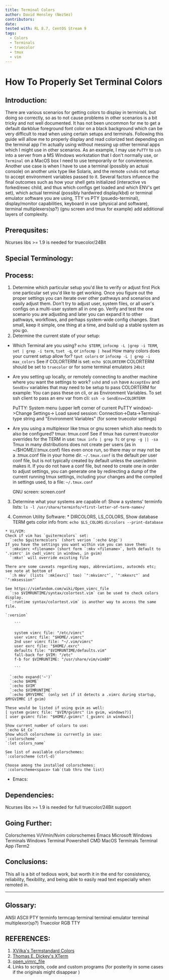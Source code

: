 ```yaml
---
title: Terminal Colors
author: David Hensley (NezSez)
contributors:
date: 
tested with: RL 8.7, CentOS Stream 9
tags:
  - Colors
  - Terminals
  - truecolor
  - tmux
  - vim
---
```


# How To Properly Set Terminal Colors

## Introduction:
  There are various scenarios for getting colors to display in terminals, but doing so correctly, so as to not cause problems in other scenarios is a bit tricky and not well documented.
  It has not been uncommon for me to get a default darkblue foreground font color on a black background which can be very difficult to read when using certain setups and terminals.
  Following this guide will allow me to properly display and read colorized text depending on the terminal app I'm actually using without messing up other terminal apps which I might use in other scenarios.
  As an example, I may use `PuTTY` to `ssh` into a server from a MS Windows workstation that I don't normally use, or `Terminal` on a MacOS box I need to use temporarily or for convienence.
  Another use case is when I have to use a terminal (possibly an actual console) on another unix type like Solaris, and the remote `sshd`is not setup to accept environment variables passed to it.
  Several factors infuence the final outcomes such as how your shell gets initialized (interactive vs forked/exec child, and thus which configs get loaded and which ENV's get set),
  which actual terminal (possibly hardwired display/kbd) or terminal emulator software you are using, TTY vs PTY (psuedo-terminal), display/monitor capabilities, keyboard in use (physical and software),
  terminal multiplexers(sp?) (gnu screen and tmux for example) add additional layers of complexity.
  
## Prerequsites:
   Ncurses libs >= 1.9 is needed for truecolor/24Bit
   

## Special Terminology:

## Process:
  1. Determine which particular setup you'd like to verify or adjust first
       Pick one particular set you'd like to get working. Once you figure out the proper settings you can iterate over other pathways and scenarios and easily adjust them.
	   Don't try to adjust user, system files, or all user's configs on a multi-user system all in one go. Verify and test the one scenario you are adjusting and later
	   you can expand it to other pathways, workflows, and perhaps system-wide config changes. Start small, keep it simple, one thing at a time, and build up a stable system as you go.
  2. Determine the current state of your setup:
  * Which Terminal are you using?
      `echo $TERM`, `infocmp -L |grep -i TERM`, `set | grep -i term`, `tset -q`, or `infocmp | head`
	How many colors does your current setup allow for?
	  `tput colors` or `infocmp -L | grep -i max_colors`
	See if COLORTERM is set:
	  `echo $COLORTERM`
	  COLORTERM should be set to `truecolor` or for some terminal emulators `24bit`
	
  * Are you setting up locally, or remotely connecting to another machine where you want the settings to work?
      `sshd` and `ssh` have `AcceptEnv` and `SendEnv` variables that may need to be setup to pass COLORTERM for example:
	  You can pass these on cli, or as Environment Variables.
	  To set ssh client to pass an env var from cli:
	    `ssh -o SendEnv=COLORTERM`
	  
	  PuTTY:
	    System menu (upper left corner of current PuTTY window)->Change Settings->
	    Load saved session:
	      Connection->Data->Terminal-type string and "Environment Variables" (for some truecolor settings)
		
  * Are you using a multiplexor like tmux or gnu screen which also needs to also be configured?
      tmux:
	    tmux.conf
		See if tmux has current truecolor overrides for the TERM in use:
	      `tmux info | grep Tc` or `grep -g || -sa`
	    Tmux in many distributions does not create per users (as in ~/$HOME/<username>/.tmux.conf) files even once run, so there may or may not be a .tmux.conf file in your home dir.
		`~/.tmux.conf` is the default per user conf file, but is not typically created by default unless the user/admin makes it.
	    If you do not have a conf file, but need to create one in order to adjust settings, you can generate one by redirecting a dump of the current running tmux settings, including your changes and the compiled in settings used, to a file:
          `~/.tmux.conf`
		  
	  GNU screen:
	    screen.conf
  3. Determine what your systems are capable of:
       Show a systems' terminfo lists:
	     `ls -l /usr/share/terminfo/<first-letter-of-term-name>/`
		 
  4. Common Utility Software:
    * DIRCOLORS, LS_COLORS,
	  Show database TERM gets color info from:
       `echo $LS_COLORS`
       `dircolors --print-database`

    * Vi/VIM:
	Check if vim has `guitermcolors` set:
	  `:echo $guitermcolors` (short verion `:echo &tgc`)
	If you have the settings you want within vim you can save them:
	  `:mkvimrc <filename>`(short form `:mkv <filename>`, both default to '.vimrc' in cwd(_vimrc in windows, in gvim)
	  `:mkv!` will override existing file
	
	There are some caveats regarding maps, abbreviations, autocmds etc; see note at bottom of
	  `:h mkv` (lists `:mk[exrc]` too) `":mkvimrc"`, `":mkexrc"` and `":mksession"`
	
	See https://vimfandom.com/wiki/Open_vimrc_file
	  `:so $VIMRUNTIME/syntax/colortest.vim` can be used to check colors display.
	  `:runtime syntax/colortest.vim` is another way to access the same file.

    `:version`

        ```

        system vimrc file: "/etc/vimrc"
        user vimrc file: "$HOME/.vimrc"
        2nd user vimrc file: "~/.vim/vimrc"
        user exrc file: "$HOME/.exrc"
        defaults file: "$VIMRUNTIME/defaults.vim"
        fall-back for $VIM: "/etc"
        f-b for $VIMRUNTIME: "/usr/share/vim/vim80"

        ```

      `:echo expand('~')`
      `:echo $HOME`
      `:echo $VIM`
      `:echo $VIMRUNTIME`
      `:echo $MYVIMRC` (only set if it detects a .vimrc during startup, $MYGVIMRC if gvim)
    
    These would be listed if using gvim as well:
	[ system gvimrc file: "$VIM/gvimrc" (in gvim, windows?)]
	[ user gvimrc file: "$HOME/.gvimrc" (_gvimrc in windows)]

    Show current number of colors to use:
	`:echo &t_Co`
    Show which colorscheme is currently in use:
	`:colorscheme`
	`:let colors_name`

    See list of available colorschemes:
	`:colorscheme (ctrl-d)`

    Choose among the installed colorschemes:
	`:colorscheme<space> tab`(tab thru the list)

* Emacs:


## Dependencies:
  Ncurses libs >= 1.9 is needed for full truecolor/24Bit support

## Going Further:
  Colorschemes
  Vi/Vmin/Nvim colorschemes
  Emacs
  Microsoft Windows Terminals
    Windows Terminal
	Powershell
	CMD
  MacOS Terminals
    Terminal App
	iTerm2

## Conclusions:
  This all is a bit of tedious work, but worth it in the end for consistency, reliability, flexibility, and being able to easily read text especially when remoted in.

---
## Glossary:
ANSI
ASCII
PTY
terminfo
termcap
terminal
terminal emulator
terminal multiplexor(sp?)
Truecolor
RGB
TTY


## REFERENCES:
1. [XVilka's Termstandard Colors](https://github.com/termstandard/colors)
2. [Thomas E. Dickey's XTerm](https://invisible-island.net/xterm/xterm.html)
3. [open_vimrc_file](https://vimfandom.com/wiki/Open_vimrc_file)
4. Links to scripts, code and custom programs (for posterity in some cases if the originals might disappear )
